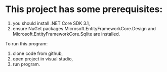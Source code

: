 # This project has some prerequisites:
1. you should install .NET Core SDK 3.1,
2. ensure NuGet packages Microsoft.EntityFrameworkCore.Design and Microsoft.EntityFrameworkCore.Sqlite are installed.

To run this program:
1. clone code from github,
2. open project in visual studio,
3. run program.
